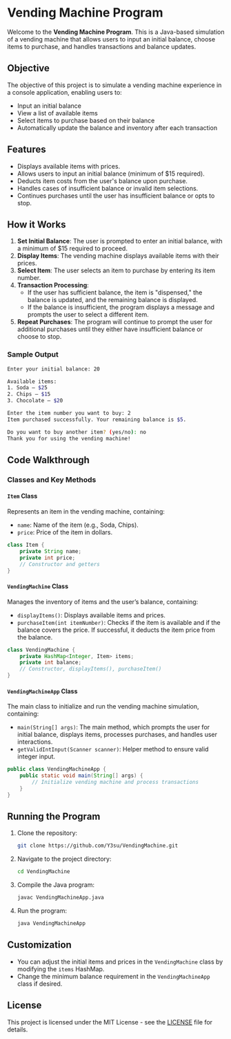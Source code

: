
# Vending Machine Program

Welcome to the **Vending Machine Program**. This is a Java-based simulation of a vending machine that allows users to input an initial balance, choose items to purchase, and handles transactions and balance updates.

## Objective

The objective of this project is to simulate a vending machine experience in a console application, enabling users to:
- Input an initial balance
- View a list of available items
- Select items to purchase based on their balance
- Automatically update the balance and inventory after each transaction

## Features

- Displays available items with prices.
- Allows users to input an initial balance (minimum of $15 required).
- Deducts item costs from the user's balance upon purchase.
- Handles cases of insufficient balance or invalid item selections.
- Continues purchases until the user has insufficient balance or opts to stop.

## How it Works

1. **Set Initial Balance**: The user is prompted to enter an initial balance, with a minimum of $15 required to proceed.
2. **Display Items**: The vending machine displays available items with their prices.
3. **Select Item**: The user selects an item to purchase by entering its item number.
4. **Transaction Processing**:
   - If the user has sufficient balance, the item is "dispensed," the balance is updated, and the remaining balance is displayed.
   - If the balance is insufficient, the program displays a message and prompts the user to select a different item.
5. **Repeat Purchases**: The program will continue to prompt the user for additional purchases until they either have insufficient balance or choose to stop.

### Sample Output

```bash
Enter your initial balance: 20

Available items:
1. Soda – $25
2. Chips – $15
3. Chocolate – $20

Enter the item number you want to buy: 2
Item purchased successfully. Your remaining balance is $5.

Do you want to buy another item? (yes/no): no
Thank you for using the vending machine!
```

## Code Walkthrough

### Classes and Key Methods

#### `Item` Class
Represents an item in the vending machine, containing:
- `name`: Name of the item (e.g., Soda, Chips).
- `price`: Price of the item in dollars.

```java
class Item {
    private String name;
    private int price;
    // Constructor and getters
}
```

#### `VendingMachine` Class
Manages the inventory of items and the user’s balance, containing:
- `displayItems()`: Displays available items and prices.
- `purchaseItem(int itemNumber)`: Checks if the item is available and if the balance covers the price. If successful, it deducts the item price from the balance.

```java
class VendingMachine {
    private HashMap<Integer, Item> items;
    private int balance;
    // Constructor, displayItems(), purchaseItem()
}
```

#### `VendingMachineApp` Class
The main class to initialize and run the vending machine simulation, containing:
- `main(String[] args)`: The main method, which prompts the user for initial balance, displays items, processes purchases, and handles user interactions.
- `getValidIntInput(Scanner scanner)`: Helper method to ensure valid integer input.

```java
public class VendingMachineApp {
    public static void main(String[] args) {
        // Initialize vending machine and process transactions
    }
}
```

## Running the Program

1. Clone the repository:
   ```bash
   git clone https://github.com/Y3su/VendingMachine.git
   ```

2. Navigate to the project directory:
   ```bash
   cd VendingMachine
   ```

3. Compile the Java program:
   ```bash
   javac VendingMachineApp.java
   ```

4. Run the program:
   ```bash
   java VendingMachineApp
   ```

## Customization

- You can adjust the initial items and prices in the `VendingMachine` class by modifying the `items` HashMap.
- Change the minimum balance requirement in the `VendingMachineApp` class if desired.

## License

This project is licensed under the MIT License - see the [LICENSE](LICENSE) file for details.
